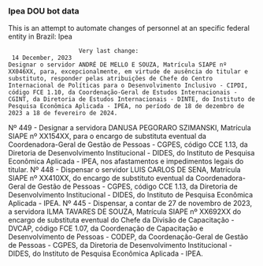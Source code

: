  ### Ipea DOU bot data
 This is an attempt to automate changes of personnel at an specific federal entity in Brazil: Ipea
 
                        Very last change: 
 	 14 December, 2023
	Designar o servidor ANDRÉ DE MELLO E SOUZA, Matrícula SIAPE nº XX046XX, para, excepcionalmente, em virtude de ausência do titular e substituto, responder pelas atribuições de Chefe do Centro Internacional de Políticas para o Desenvolvimento Inclusivo - CIPDI, código FCE 1.10, da Coordenação-Geral de Estudos Internacionais - CGINT, da Diretoria de Estudos Internacionais - DINTE, do Instituto de Pesquisa Econômica Aplicada - IPEA, no período de 18 de dezembro de 2023 a 18 de fevereiro de 2024.
Nº 449 - Designar a servidora DANUSA PEGORARO SZIMANSKI, Matrícula SIAPE nº XX154XX, para o encargo de substituta eventual da Coordenadora-Geral de Gestão de Pessoas - CGPES, código CCE 1.13, da Diretoria de Desenvolvimento Institucional - DIDES, do Instituto de Pesquisa Econômica Aplicada - IPEA, nos afastamentos e impedimentos legais do titular.
Nº 448 - Dispensar o servidor LUIS CARLOS DE SENA, Matrícula SIAPE nº XX410XX, do encargo de substituto eventual da Coordenadora-Geral de Gestão de Pessoas - CGPES, código CCE 1.13, da Diretoria de Desenvolvimento Institucional - DIDES, do Instituto de Pesquisa Econômica Aplicada - IPEA.
Nº 445 - Dispensar, a contar de 27 de novembro de 2023, a servidora ILMA TAVARES DE SOUZA, Matrícula SIAPE nº XX692XX do encargo de substituta eventual do Chefe da Divisão de Capacitação - DVCAP, código FCE 1.07, da Coordenação de Capacitação e Desenvolvimento de Pessoas - CODEP, da Coordenação-Geral de Gestão de Pessoas - CGPES, da Diretoria de Desenvolvimento Institucional - DIDES, do Instituto de Pesquisa Econômica Aplicada - IPEA.
